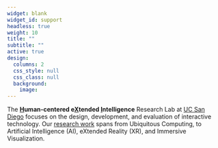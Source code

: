 ```yaml
---
widget: blank
widget_id: support
headless: true
weight: 10
title: ""
subtitle: ""
active: true
design:
  columns: 2
  css_style: null
  css_class: null
  background:
    image: 
---
```

The <b><u>H</u>uman-centered e<u>X</u>tended <u>I</u>ntelligence</b> Research Lab at [UC San Diego](https://ucsd.edu/) focuses on the design, development, and evaluation of interactive technology. Our [research work](/research) spans from Ubiquitous Computing, to Artificial Intelligence (AI), eXtended Reality (XR), and Immersive Visualization. 